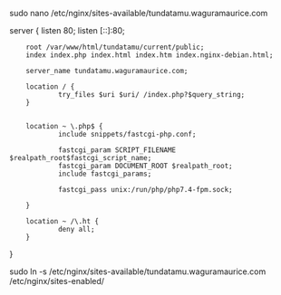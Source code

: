 sudo nano /etc/nginx/sites-available/tundatamu.waguramaurice.com

server {
listen 80;
listen [::]:80;

        root /var/www/html/tundatamu/current/public;
        index index.php index.html index.htm index.nginx-debian.html;

        server_name tundatamu.waguramaurice.com;

        location / {
                try_files $uri $uri/ /index.php?$query_string;
        }


        location ~ \.php$ {
                include snippets/fastcgi-php.conf;

                fastcgi_param SCRIPT_FILENAME $realpath_root$fastcgi_script_name;
                fastcgi_param DOCUMENT_ROOT $realpath_root;
                include fastcgi_params;

                fastcgi_pass unix:/run/php/php7.4-fpm.sock;

        }

        location ~ /\.ht {
                deny all;
        }

}

sudo ln -s /etc/nginx/sites-available/tundatamu.waguramaurice.com /etc/nginx/sites-enabled/
